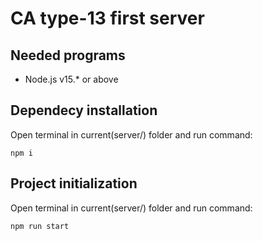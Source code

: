 # CA type-13 first server

## Needed programs
  * Node.js v15.* or above

## Dependecy installation
Open terminal in current(server/) folder and run command:
```
npm i
```
## Project initialization
Open terminal in current(server/) folder and run command:
```
npm run start
```